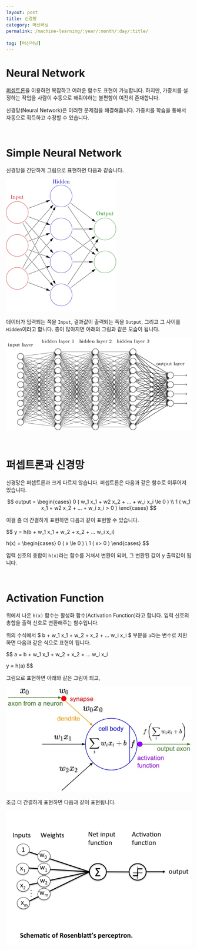 ```yaml
---
layout: post
title: 신경망
category: 머신러닝
permalink: /machine-learning/:year/:month/:day/:title/

tag: [머신러닝]
---
```

# Neural Network

[퍼셉트론](machine-learning/2018/01/02/perceptron/)을 이용하면 복잡하고 어려운 함수도 표현이 가능합니다. 하지만, 가중치를 설정하는 작업을 사람이 수동으로 해줘야하는 불편함이 여전히 존재합니다.

신경망(Neural Network)은 이러한 문제점을 해결해줍니다. 가중치를 학습을 통해서 자동으로 획득하고 수정할 수 있습니다.

<br>

# Simple Neural Network

신경망을 간단하게 그림으로 표현하면 다음과 같습니다.

![Image](/assets/machine-learning/004.png) 

데이터가 입력되는 쪽을 `Input`, 결과값이 출력되는 쪽을 `Output`, 그리고 그 사이를 `Hidden`이라고 합니다. 층이 많아지면 아래의 그림과 같은 모습이 됩니다.

![Image](/assets/machine-learning/005.png) 

<br>

# 퍼셉트론과 신경망

신경망은 퍼셉트론과 크게 다르지 않습니다. 퍼셉트론은 다음과 같은 함수로 이루어져 있습니다.

$$
output = 
\begin{cases}
0 ( w_1 x_1 + w2 x_2 + ... + w_i x_i \le 0 ) \\
1 ( w_1 x_1 + w2 x_2 + ... + w_i x_i > 0 )
\end{cases}
$$

이걸 좀 더 간결하게 표현하면 다음과 같이 표현할 수 있습니다.

$$
y = h(b + w_1 x_1 + w_2 + x_2 + ... w_i x_i)

h(x) = 
\begin{cases}
0 ( x \le 0 ) \\
1 ( x> 0 )
\end{cases}
$$

입력 신호의 총합이 `h(x)`라는 함수를 거쳐서 변환이 되며, 그 변환된 값이 y 출력값이 됩니다.

<br>

# Activation Function

위에서 나온 `h(x)` 함수는 활성화 함수(Activation Function)라고 합니다. 입력 신호의 총합을 출력 신호로 변환해주는 함수입니다.

위의 수식에서 $ b + w_1 x_1 + w_2 + x_2 + ... w_i x_i $ 부분을 `a`라는 변수로 치환하면 다음과 같은 식으로 표현이 됩니다.

$$
a = b + w_1 x_1 + w_2 + x_2 + ... w_i x_i

y = h(a)
$$

그림으로 표현하면 아래와 같은 그림이 되고,

![Image](/assets/machine-learning/006.jpg) 

조금 더 간결하게 표현하면 다음과 같이 표현됩니다.

![Image](/assets/machine-learning/007.png) 

